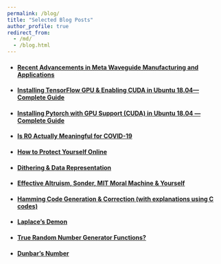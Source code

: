 ```yaml
---
permalink: /blog/
title: "Selected Blog Posts"
author_profile: true
redirect_from: 
  - /md/
  - /blog.html
---
```


* #### [Recent Advancements in Meta Waveguide Manufacturing and Applications](https://i-pamuditha.medium.com/recent-advancements-in-manufacturing-and-uses-of-meta-waveguides-50a88274671d)

* #### [Installing TensorFlow GPU & Enabling CUDA in Ubuntu 18.04— Complete Guide](https://medium.com/nerd-for-tech/installing-tensorflow-gpu-enabling-cuda-in-ubuntu-18-04-complete-guide-ca9dfaa5bdd3)

* #### [Installing Pytorch with GPU Support (CUDA) in Ubuntu 18.04 — Complete Guide](https://medium.com/nerd-for-tech/installing-pytorch-with-gpu-support-cuda-in-ubuntu-18-04-complete-guide-edd6d51ee7ab)

* #### [Is R0 Actually Meaningful for COVID-19](https://medium.com/pdncovid/is-r0-actually-meaningful-for-covid-19-f0f18ad0a5c0)

* #### [How to Protect Yourself Online](https://i-pamuditha.medium.com/how-to-protect-yourself-online-fc8f20b47aa6)

* #### [Dithering & Data Representation](https://medium.com/swlh/dithering-data-representation-e8f5729c020c)

* #### [Effective Altruism, Sonder, MIT Moral Machine & Yourself](https://medium.com/illumination/effective-altruism-sonder-mit-moral-machine-yourself-bb0878137fc)

* #### [Hamming Code Generation & Correction (with explanations using C codes)](https://medium.com/swlh/hamming-code-generation-correction-with-explanations-using-c-codes-38e700493280)

* #### [Laplace’s Demon](https://i-pamuditha.medium.com/laplaces-demon-bdcff06e7a9)

* #### [True Random Number Generator Functions?](https://medium.com/swlh/random-functions-a4f36b1dfd8f)

* #### [Dunbar’s Number](https://i-pamuditha.medium.com/dunbars-number-8f364eef515d)

